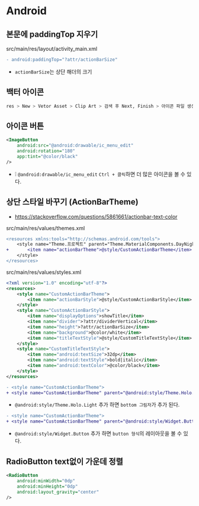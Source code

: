 # Android

## 본문에 paddingTop 지우기
src/main/res/layout/activity_main.xml
```diff
- android:paddingTop="?attr/actionBarSize"
```
* `actionBarSize`는 상단 해더의 크기

## 백터 아이콘
```sh
res > New > Vetor Asset > Clip Art > 검색 후 Next, Finish > 아이콘 파일 생성
```

## 아이콘 버튼
```xml
<ImageButton
    android:src="@android:drawable/ic_menu_edit"
    android:rotation="180"
    app:tint="@color/black"
/>
```
* ❕ `@android:drawable/ic_menu_edit` `Ctrl + 클릭`하면 더 많은 아이콘을 볼 수 있다.

## 상단 스타일 바꾸기 (ActionBarTheme)
* https://stackoverflow.com/questions/5861661/actionbar-text-color

src/main/res/values/themes.xml
```diff
<resources xmlns:tools="http://schemas.android.com/tools">
    <style name="Theme.프로젝트" parent="Theme.MaterialComponents.DayNight.DarkActionBar">
+       <item name="actionBarTheme">@style/CustomActionBarTheme</item>
    </style>
</resources>
```

src/main/res/values/styles.xml
```xml
<?xml version="1.0" encoding="utf-8"?>
<resources>
    <style name="CustomActionBarTheme">
        <item name="actionBarStyle">@style/CustomActionBarStyle</item>
    </style>
    <style name="CustomActionBarStyle">
        <item name="displayOptions">showTitle</item>
        <item name="divider">?attr/dividerVertical</item>
        <item name="height">?attr/actionBarSize</item>
        <item name="background">@color/white</item>
        <item name="titleTextStyle">@style/CustomTitleTextStyle</item>
    </style>
    <style name="CustomTitleTextStyle">
        <item name="android:textSize">32dp</item>
        <item name="android:textStyle">bold|italic</item>
        <item name="android:textColor">@color/black</item>
    </style>
</resources>
```

```diff
- <style name="CustomActionBarTheme">
+ <style name="CustomActionBarTheme" parent="@android:style/Theme.Holo.Light">
```
* `@android:style/Theme.Holo.Light` 추가 하면 `bottom 그림자`가 추가 된다.

```diff
- <style name="CustomActionBarTheme">
+ <style name="CustomActionBarTheme" parent="@android:style/Widget.Button">
```
* `@android:style/Widget.Button` 추가 하면 `button 형식`의 레이아웃을 볼 수 있다.

## RadioButton text없이 가운데 정렬
```xml
<RadioButton
    android:minWidth="0dp"
    android:minHeight="0dp"
    android:layout_gravity="center"
/>
```
